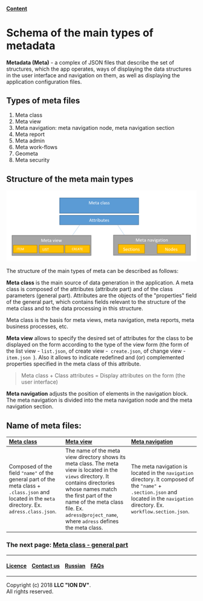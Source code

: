 #### [Content](/docs/en/index.md)

# Schema of the main types of metadata

**Metadata (Meta)** - a complex of JSON files that describe the set of structures, which the app operates, ways of displaying the data structures in the user interface and navigation on them, as well as displaying the application configuration files.

## Types of meta files

1. Meta class
2. Meta view
3. Meta navigation: meta navigation node, meta navigation section
4. Meta report
5. Meta admin
6. Meta work-flows 
7. Geometa 
8. Meta security 

## Structure of the meta main types

![shema_eng](/docs/en/images/schema_en.png) 

The structure of the main types of meta can be described as follows:

**Meta class** is the main source of data generation in the application.  A meta class is composed of the attributes (attribute part) and of the class parameters (general part). Attributes are the objects of the "properties" field of the general part, which contains fields relevant to the structure of the meta class and to the data processing in this structure.  

Meta class is the basis for meta views, meta navigation, meta reports, meta business processes, etc.  

**Meta view** allows to specify the desired set of attributes for the class to be displayed on the form according to the type of the view form (the form of the list view - `list.json`, of create view -` create.json`, of change view - `item.json `). Also it allows to indicate redefined and (or) complemented properties specified in the meta class of this attribute. 

>Meta class + Class attributes = Display attributes on the form (the user interface)

 
**Meta navigation** adjusts the position of elements in the navigation block. The meta navigation is divided into the meta navigation node and the meta navigation section.

## Name of meta files: 

| [**Meta class**](/docs/en/2_system_description/metadata_structure/meta_class/meta_class_main.md)                | [**Meta view**](/docs/en/2_system_description/metadata_structure/meta_view/meta_view_main.md)           | [**Meta navigation**](/docs/en/2_system_description/metadata_structure/meta_navigation/meta_navigation.md)                           |                                                                                                                                                              
|:------------------------------|:-----------------------|:------------------------------------------|
| Composed of the field `"name"` of the general part of the meta class + `.class.json` and located in the `meta` directory. Ex. `adress.class.json`.   |The name of the meta view directory shows its meta class. The meta view is located in the `views` directory. It contains directories whose names match the first part of the name of the meta class file. Ex. `adress@project_name`, where `adress` defines the meta class.     | The meta navigation is located in the `navigation` directory. It composed of the `"name"` + `.section.json` and located in the `navigation` directory. Ex. `workflow.section.json`. 
### The next page: [Meta class - general part](/docs/en/2_system_description/metadata_structure/meta_class/meta_class_main.md)

--------------------------------------------------------------------------  


#### [Licence](/LICENCE.md) &ensp;  [Contact us](https://iondv.ru/index.html) &ensp;  [Russian](/docs/ru/2_system_description/metadata_structure/meta_scheme.md) &ensp; [FAQs](/faqs.md)          



--------------------------------------------------------------------------  

Copyright (c) 2018 **LLC "ION DV"**.  
All rights reserved. 